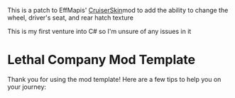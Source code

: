 This is a patch to EffMapis' [CruiserSkin](https://thunderstore.io/c/lethal-company/p/EffMapis/CruiserSkin)mod to add the ability to change the wheel, driver's seat, and rear hatch texture

This is my first venture into C# so I'm unsure of any issues in it 

# Lethal Company Mod Template

Thank you for using the mod template! Here are a few tips to help you on your journey:
